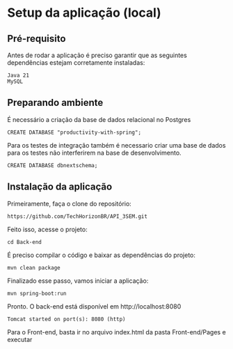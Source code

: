 # Setup da aplicação (local)

## Pré-requisito

Antes de rodar a aplicação é preciso garantir que as seguintes dependências estejam corretamente instaladas:
```
Java 21
MySQL 
```

## Preparando ambiente

É necessário a criação da base de dados relacional no Postgres

```
CREATE DATABASE "productivity-with-spring";
```

Para os testes de integração também é necessario criar uma base de dados para os testes não interferirem na base de desenvolvimento.
```
CREATE DATABASE dbnextschema;
```
## Instalação da aplicação

Primeiramente, faça o clone do repositório:
```
https://github.com/TechHorizonBR/API_3SEM.git
```
Feito isso, acesse o projeto:
```
cd Back-end
```
É preciso compilar o código e baixar as dependências do projeto:
```
mvn clean package
```
Finalizado esse passo, vamos iniciar a aplicação:
```
mvn spring-boot:run
```
Pronto. O back-end está disponível em http://localhost:8080
```
Tomcat started on port(s): 8080 (http)
```
Para o Front-end, basta ir no arquivo index.html da pasta Front-end/Pages e executar
